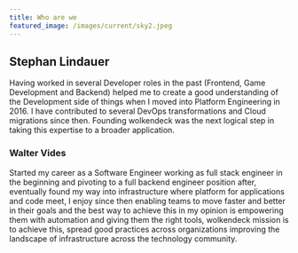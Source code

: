 ```yaml
---
title: Who are we
featured_image: /images/current/sky2.jpeg
---
```


## Stephan Lindauer

Having worked in several Developer roles in the past (Frontend, Game Development and Backend) helped me to create a good understanding of the Development side of things when I moved into Platform Engineering in 2016. I have contributed to several DevOps transformations and Cloud migrations since then. Founding wolkendeck was the next logical step in taking this expertise to a broader application.

### Walter Vides

Started my career as a Software Engineer working as full stack engineer in the beginning and pivoting to a full backend engineer position after, eventually found my way into infrastructure where platform for applications and code meet, I enjoy since then enabling teams to move faster and better in their goals and the best way to achieve this in my opinion is empowering them with automation and giving them the right tools, wolkendeck mission is to achieve this, spread good practices across organizations improving the landscape of infrastructure across the technology community.
